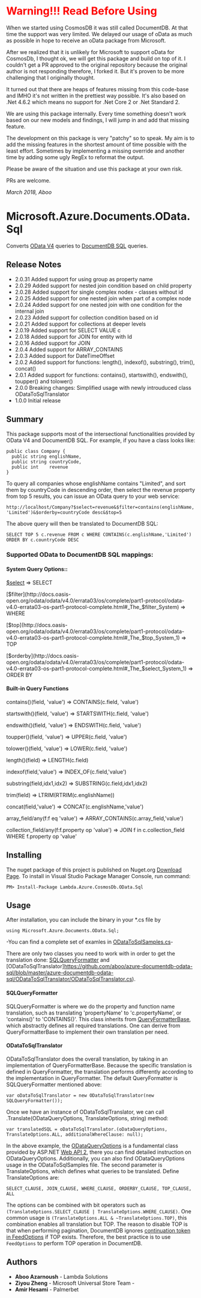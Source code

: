# <span style="color:red">**Warning!!! Read Before Using**</span>

When we started using CosmosDB it was still called DocumentDB. At that time the support was very limited. We delayed our usage of oData as much as possible in hope to receive an oData package from Microsoft.

After we realized that it is unlikely for Microsoft to support oData for CosmosDb, I thought ok, we will get this package and build on top of it. I couldn't get a PR approved to the original repository because the original author is not responding therefore, I forked it. But it's proven to be more challenging that I originally thought. 

It turned out that there are heaps of features missing from this code-base and IMHO it's not written in the prettiest way possible. It's also based on .Net 4.6.2 which means no support for .Net Core 2 or .Net Standard 2.

We are using this package internally. Every time something doesn't work based on our new models and findings, I will jump in and add that missing feature. 

The development on this package is very "patchy" so to speak. My aim is to add the missing features in the shortest amount of time possible with the least effort. Sometimes by implementing a missing override and another time by adding some ugly RegEx to reformat the output. 

Please be aware of the situation and use this package at your own risk.

PRs are welcome.

*March 2018, Aboo*

# Microsoft.Azure.Documents.OData.Sql

Converts [OData V4](http://docs.oasis-open.org/odata/odata/v4.0/odata-v4.0-part1-protocol.html) queries to [DocumentDB SQL](https://azure.microsoft.com/en-us/documentation/articles/documentdb-sql-query/) queries. 

## Release Notes
* 2.0.31 Added support for using group as property name
* 2.0.29 Added support for nested join condition based on child property
* 2.0.28 Added support for single complex nodex - classes without id
* 2.0.25 Added support for one nested join when part of a complex node
* 2.0.24 Added support for one nested join with one condition for the internal join
* 2.0.23 Added support for collection condition based on id
* 2.0.21 Added support for collections at deeper levels
* 2.0.19 Added support for SELECT VALUE c
* 2.0.18 Added support for JOIN for entity with Id
* 2.0.16 Added support for JOIN
* 2.0.4 Added support for ARRAY_CONTAINS
* 2.0.3 Added support for DateTimeOffset
* 2.0.2 Added support for functions: length(), indexof(), substring(), trim(), concat()
* 2.0.1 Added support for functions: contains(), startswith(), endswith(), toupper() and tolower()
* 2.0.0 Breaking changes: Simplified usage with newly introuduced class ODataToSqlTranslator
* 1.0.0 Initial release

## Summary

This package supports most of the intersectional functionalities provided by OData V4 and DocumentDB SQL. For example, if you have a class looks like:
```
public class Company {
  public string englishName,
  public string countryCode,
  public int    revenue
}
```
To query all companies whose englishName contains "Limited", and sort them by countryCode in descending order, then select the revenue property from top 5 results, you can issue an OData query to your web service:
```
http://localhost/Company?$select=revenue&$filter=contains(englishName, 'Limited')&$orderby=countryCode desc&$top=5
```
The above query will then be translated to DocumentDB SQL:
```
SELECT TOP 5 c.revenue FROM c WHERE CONTAINS(c.englishName,'Limited') ORDER BY c.countryCode DESC 
```

### Supported OData to DocumentDB SQL mappings:

#### System Query Options::
[$select](http://docs.oasis-open.org/odata/odata/v4.0/errata03/os/complete/part1-protocol/odata-v4.0-errata03-os-part1-protocol-complete.html#_System_Query_Option_3) => SELECT

[$filter](http://docs.oasis-open.org/odata/odata/v4.0/errata03/os/complete/part1-protocol/odata-v4.0-errata03-os-part1-protocol-complete.html#_The_$filter_System) => WHERE

[$top](http://docs.oasis-open.org/odata/odata/v4.0/errata03/os/complete/part1-protocol/odata-v4.0-errata03-os-part1-protocol-complete.html#_The_$top_System_1) => TOP

[$orderby](http://docs.oasis-open.org/odata/odata/v4.0/errata03/os/complete/part1-protocol/odata-v4.0-errata03-os-part1-protocol-complete.html#_The_$select_System_1) => ORDER BY

#### Built-in Query Functions
contains()(field, 'value')	 => CONTAINS(c.field, 'value')

startswith()(field, 'value') => STARTSWITH(c.field, 'value')

endswith()(field, 'value')	 => ENDSWITH(c.field, 'value')

toupper()(field, 'value')    => UPPER(c.field, 'value')

tolower()(field, 'value')    => LOWER(c.field, 'value')

length()(field)              => LENGTH(c.field)

indexof(field,'value')       => INDEX_OF(c.field,'value')
          
substring(field,idx1,idx2)   => SUBSTRING(c.field,idx1,idx2)
 
trim(field)                  => LTRIM(RTRIM(c.englishName))

concat(field,'value')        => CONCAT(c.englishName,'value')

array_field/any(f:f eq 'value')   => ARRAY_CONTAINS(c.array_field,'value')

collection_field/any(f:f.property op 'value') => JOIN f in c.collection_field WHERE f.property op 'value'

## Installing

The nuget package of this project is published on Nuget.org [Download Page](https://www.nuget.org/packages/Lambda.Azure.CosmosDb.OData.Sql/). To install in Visual Studio Package Manager Console, run command: 
```
PM> Install-Package Lambda.Azure.CosmosDb.OData.Sql
```

## Usage

After installation, you can include the binary in your \*.cs file by
```
using Microsoft.Azure.Documents.OData.Sql;
```
-You can find a complete set of examles in [ODataToSqlSamples.cs](https://github.com/aboo/azure-documentdb-odata-sql/blob/master/azure-documentdb-odata-sql-samples/ODataToSqlSamples.cs)-

There are only two classes you need to work with in order to get the translation done: [SQLQueryFormatter](https://github.com/aboo/azure-documentdb-odata-sql/blob/master/azure-documentdb-odata-sql/ODataToSqlTranslator/SqlQueryFormatter.cs) and [ODataToSqlTranslator]https://github.com/aboo/azure-documentdb-odata-sql/blob/master/azure-documentdb-odata-sql/ODataToSqlTranslator/ODataToSqlTranslator.cs). 
#### SQLQueryFormatter
SQLQueryFormatter is where we do the property and function name translation, such as translating 'propertyName' to 'c.propertyName', or 'contains()' to 'CONTAINS()'. This class inherits from [QueryFormatterBase](https://github.com/aboo/azure-documentdb-odata-sql/blob/master/azure-documentdb-odata-sql/ODataToSqlTranslator/QueryFormatterBase.cs), which abstractly defines all required translations. One can derive from QueryFormatterBase to implement their own translation per need.

#### ODataToSqlTranslator
ODataToSqlTranslator does the overall translation, by taking in an implementation of QueryFormatterBase. Because the specific translation is defined in QueryFormatter, the translation performs differently according to the implementation in QueryFormatter. 
The default QueryFormatter is SQLQueryFormatter mentioned above:
```
var oDataToSqlTranslator = new ODataToSqlTranslator(new SQLQueryFormatter());
```
Once we have an instance of ODataToSqlTranslator, we can call .Translate(ODataQueryOptions, TranslateOptions, string) method:
```
var translatedSQL = oDataToSqlTranslator.(oDataQueryOptions, TranslateOptions.ALL, additionalWhereClause: null);
```
In the above example, the [ODataQueryOptions](https://msdn.microsoft.com/en-us/library/system.web.http.odata.query.odataqueryoptions(v=vs.118).aspx) is a fundamental class provided by ASP.NET [Web API 2](https://www.asp.net/web-api/overview/odata-support-in-aspnet-web-api/supporting-odata-query-options), there you can find detailed instruction on ODataQueryOptions. Additionally, you can also find ODataQueryOptions usage in the ODataToSqlSamples file. 
The second parameter is TranslateOptions, which defines what queries to be translated. Define TranslateOptions are:
```
SELECT_CLAUSE, JOIN_CLAUSE, WHERE_CLAUSE, ORDERBY_CLAUSE, TOP_CLAUSE, ALL
```
The options can be combined with bit operators such as ```(TranslateOptions.SELECT_CLAUSE | TranslateOptions.WHERE_CLAUSE)```. One common usage is ```(TranslateOptions.ALL & ~TranslateOptions.TOP)```, this combination enables all translation but TOP. The reason to disable TOP is that when performing pagination, DocumentDB ignores [continuation token in FeedOptions](https://msdn.microsoft.com/en-us/library/microsoft.azure.documents.client.feedoptions.requestcontinuation.aspx) if TOP exists. Therefore, the best practice is to use ```FeedOptions``` to perform TOP operation in DocumentDB.

## Authors

* **Aboo Azarnoush** - Lambda Solutions
* **Ziyou Zheng** - Microsoft Universal Store Team -
* **Amir Hesami** - Palmerbet
